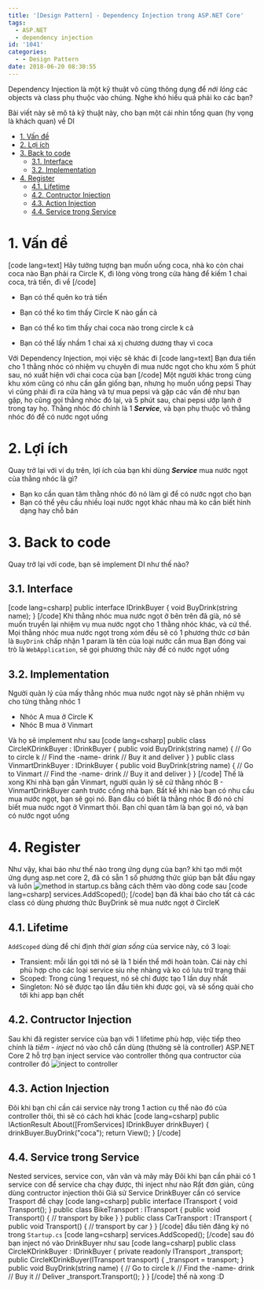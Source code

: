 ```yaml
---
title: '[Design Pattern] - Dependency Injection trong ASP.NET Core'
tags:
  - ASP.NET
  - dependency injection
id: '1041'
categories:
  - - Design Pattern
date: 2018-06-20 08:30:55
---
```


Dependency Injection là một kỹ thuật vô cùng thông dụng để _nới lỏng_ các objects và class phụ thuộc vào chúng. Nghe khó hiểu quá phải ko các bạn?

Bài viết này sẽ mô tả kỹ thuật này, cho bạn một cái nhìn tổng quan (hy vọng là khách quan) về DI
<!-- more -->
*   [1. Vấn đề](#1-vấn-đề)
*   [2. Lợi ích](#2-lợi-ích)
*   [3. Back to code](#3-back-to-code)
    *   [3.1. Interface](#31-interface)
    *   [3.2. Implementation](#32-implementation)
*   [4. Register](#4-register)
    *   [4.1. Lifetime](#41-lifetime)
    *   [4.2. Contructor Injection](#42-contructor-injection)
    *   [4.3. Action Injection](#43-action-injection)
    *   [4.4. Service trong Service](#44-service-trong-service)

# 1. Vấn đề

\[code lang=text\] Hãy tưởng tượng bạn muốn uống coca, nhà ko còn chai coca nào Bạn phải ra Circle K, đi lòng vòng trong cửa hàng để kiếm 1 chai coca, trả tiền, đi về \[/code\]

*   Bạn có thể quên ko trả tiền
    
*   Bạn có thể ko tìm thấy Circle K nào gần cả
    
*   Bạn có thể ko tìm thấy chai coca nào trong circle k cả
    
*   Bạn có thể lấy nhầm 1 chai xá xị chương dương thay vì coca
    

Với Dependency Injection, mọi việc sẽ khác đi \[code lang=text\] Bạn đưa tiền cho 1 thằng nhóc có nhiệm vụ chuyên đi mua nước ngọt cho khu xóm 5 phút sau, nó xuất hiện với chai coca của bạn \[/code\] Một người khác trong cùng khu xóm cũng có nhu cần gần giống bạn, nhưng họ muốn uống pepsi Thay vì cũng phải đi ra cửa hàng và tự mua pepsi và gặp các vấn đề như bạn gặp, họ cũng gọi thằng nhóc đó lại, và 5 phút sau, chai pepsi ướp lạnh ở trong tay họ. Thằng nhóc đó chính là 1 **_Service_**, và bạn phụ thuộc vô thằng nhóc đó để có nước ngọt uống

# 2. Lợi ích

Quay trở lại với ví dụ trên, lợi ích của bạn khi dùng **_Service_** mua nước ngọt của thằng nhóc là gì?

*   Bạn ko cần quan tâm thằng nhóc đó nó làm gì để có nước ngọt cho bạn
*   Bạn có thể yêu cầu nhiều loại nước ngọt khác nhau mà ko cần biết hình dạng hay chỗ bán

# 3. Back to code

Quay trở lại với code, bạn sẽ implement DI như thế nào?

## 3.1. Interface

\[code lang=csharp\] public interface IDrinkBuyer { void BuyDrink(string name); } \[/code\] Khi thằng nhóc mua nước ngọt ở bên trên đã già, nó sẽ muốn truyền lại nhiệm vụ mua nước ngọt cho 1 thằng nhóc khác, và cứ thể. Mọi thằng nhóc mua nước ngọt trong xóm đều sẽ có 1 phương thức cơ bản là `BuyDrink` chấp nhận 1 param là tên của loại nước cần mua Bạn đóng vai trò là `WebApplication`, sẽ gọi phương thức này để có nước ngọt uống

## 3.2. Implementation

Người quản lý của mấy thằng nhóc mua nước ngọt này sẽ phân nhiệm vụ cho từng thằng nhóc 1

*   Nhóc A mua ở Circle K
*   Nhóc B mua ở Vinmart

Và họ sẽ implement như sau \[code lang=csharp\] public class CircleKDrinkBuyer : IDrinkBuyer { public void BuyDrink(string name) { // Go to circle k // Find the -name- drink // Buy it and deliver } } public class VinmartDrinkBuyer : IDrinkBuyer { public void BuyDrink(string name) { // Go to Vinmart // Find the -name- drink // Buy it and deliver } } \[/code\] Thế là xong Khi nhà bạn gần Vinmart, người quản lý sẽ cử thằng nhóc B - VinmartDrinkBuyer canh trước cổng nhà bạn. Bất kể khi nào bạn có nhu cầu mua nước ngọt, bạn sẽ gọi nó. Bạn đâu có biết là thằng nhóc B đó nó chỉ biết mua nước ngọt ở Vinmart thôi. Bạn chỉ quan tâm là bạn gọi nó, và bạn có nước ngọt uống

# 4. Register

Như vậy, khai báo như thế nào trong ứng dụng của bạn? khi tạo mới một ứng dụng asp.net core 2, đã có sẵn 1 số phương thức giúp bạn bắt đầu ngay và luôn ![method in startup.cs](https://farm2.staticflickr.com/1750/42864104992_c6bcdb3276_o.png) bằng cách thêm vào dòng code sau \[code lang=csharp\] services.AddScoped(); \[/code\] bạn đã khai báo cho tất cả các class có dùng phương thức BuyDrink sẽ mua nước ngọt ở CircleK

## 4.1. Lifetime

`AddScoped` dùng để chỉ định _thời gian sống_ của service này, có 3 loại:

*   Transient: mỗi lần gọi tới nó sẽ là 1 biến thể mới hoàn toàn. Cái này chỉ phù hợp cho các loại service siu nhẹ nhàng và ko có lưu trữ trạng thái
*   Scoped: Trong cùng 1 request, nó sẽ chỉ được tạo 1 lần duy nhất
*   Singleton: Nó sẽ được tạo lần đầu tiên khi được gọi, và sẽ sống quài cho tới khi app bạn chết

## 4.2. Contructor Injection

Sau khi đã register service của bạn với 1 lifetime phù hợp, việc tiếp theo chính là _tiêm - inject_ nó vào chỗ cần dùng (thường sẽ là controller) ASP.NET Core 2 hỗ trợ bạn inject service vào controller thông qua contructor của controller đó ![inject to controller](https://farm2.staticflickr.com/1753/42012713695_56fcb2b4a5_o.png)

## 4.3. Action Injection

Đôi khi bạn chỉ cần cái service này trong 1 action cụ thể nào đó của controller thôi, thì sẽ có cách hơi khác \[code lang=csharp\] public IActionResult About(\[FromServices\] IDrinkBuyer drinkBuyer) { drinkBuyer.BuyDrink("coca"); return View(); } \[/code\]

## 4.4. Service trong Service

Nested services, service con, vân vân và mây mây Đôi khi bạn cần phải có 1 service con để service cha chạy được, thì inject như nào Rất đơn giản, cũng dùng contructor injection thôi Giả sử Service DrinkBuyer cần có service Trasport để chạy \[code lang=csharp\] public interface ITransport { void Transport(); } public class BikeTransport : ITransport { public void Transport() { // transport by bike } } public class CarTransport : ITransport { public void Transport() { // transport by car } } \[/code\] đầu tiên đăng ký nó trong `Startup.cs` \[code lang=csharp\] services.AddScoped(); \[/code\] sau đó bạn inject nó vào DrinkBuyer như sau \[code lang=csharp\] public class CircleKDrinkBuyer : IDrinkBuyer { private readonly ITransport \_transport; public CircleKDrinkBuyer(ITransport transport) { \_transport = transport; } public void BuyDrink(string name) { // Go to circle k // Find the -name- drink // Buy it // Deliver \_transport.Transport(); } } \[/code\] thế nà xong :D